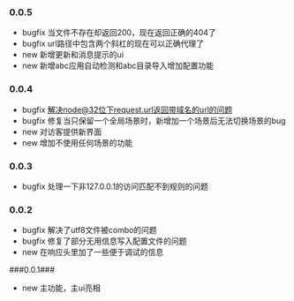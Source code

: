 ### 0.0.5 ###

* bugfix 当文件不存在却返回200，现在返回正确的404了
* bugfix url路径中包含两个斜杠的现在可以正确代理了
* new 新增更新和消息提示的ui
* new 新增abc应用自动检测和abc目录导入增加配置功能

### 0.0.4 ###

* bugfix 解决node@32位下request.url返回带域名的url的问题
* bugfix 修复当只保留一个全局场景时，新增加一个场景后无法切换场景的bug
* new 对访客提供新界面
* new 增加不使用任何场景的功能

### 0.0.3 ###

* bugfix 处理一下非127.0.0.1的访问匹配不到规则的问题

### 0.0.2 ###

* bugfix 解决了utf8文件被combo的问题
* bugfix 修复了部分无用信息写入配置文件的问题
* new 在响应头里加了一些便于调试的信息

###0.0.1###

* new 主功能，主ui亮相
